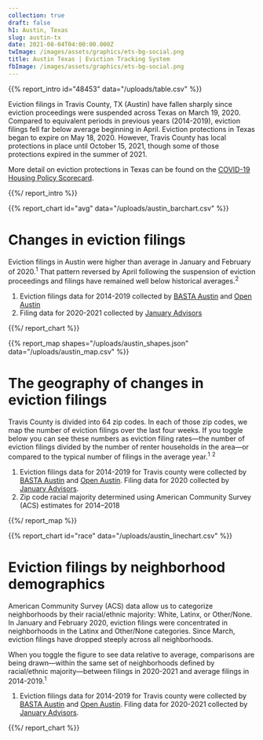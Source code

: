 ```yaml
---
collection: true
draft: false
h1: Austin, Texas
slug: austin-tx
date: 2021-08-04T04:00:00.000Z
twImage: /images/assets/graphics/ets-bg-social.png
title: Austin Texas | Eviction Tracking System
fbImage: /images/assets/graphics/ets-bg-social.png
---
```


{{% report_intro id="48453" data="/uploads/table.csv" %}}

Eviction filings in Travis County, TX (Austin) have fallen sharply since eviction proceedings were suspended across Texas on March 19, 2020. Compared to equivalent periods in previous years (2014-2019), eviction filings fell far below average beginning in April. Eviction protections in Texas began to expire on May 18, 2020. However, Travis County has local protections in place until October 15, 2021, though some of those protections expired in the summer of 2021. 

More detail on eviction protections in Texas can be found on the [COVID-19 Housing Policy Scorecard](https://evictionlab.org/covid-policy-scorecard/tx/).

{{%/ report_intro %}}



{{% report_chart id="avg" data="/uploads/austin_barchart.csv" %}}







# Changes in eviction filings

Eviction filings in Austin were higher than average in January and February of 2020.<sup>1</sup> That pattern reversed by April following the suspension of eviction proceedings and filings have remained well below historical averages.<sup>2</sup>

1. Eviction filings data for 2014-2019 collected by [BASTA Austin](http://www.bastaaustin.org/) and [Open Austin](https://www.open-austin.org/)
2. Filing data for 2020-2021 collected by [January Advisors](https://www.januaryadvisors.com/)







{{%/ report_chart %}}



{{% report_map shapes="/uploads/austin_shapes.json" data="/uploads/austin_map.csv" %}}























# The geography of changes in eviction filings

Travis County is divided into 64 zip codes. In each of those zip codes, we map the number of eviction filings over the last four weeks. If you toggle below you can see these numbers as eviction filing rates—the number of eviction filings divided by the number of renter households in the area—or compared to the typical number of filings in the average year.<sup>1</sup> <sup>2</sup>

1. Eviction filings data for 2014-2019 for Travis county were collected by [BASTA Austin](http://www.bastaaustin.org/) and [Open Austin](https://www.open-austin.org/). Filing data for 2020 collected by [January Advisors](https://www.januaryadvisors.com/).
2. Zip code racial majority determined using American Community Survey (ACS) estimates for 2014–2018























{{%/ report_map %}}



{{% report_chart id="race" data="/uploads/austin_linechart.csv" %}}











# Eviction filings by neighborhood demographics

American Community Survey (ACS) data allow us to categorize neighborhoods by their racial/ethnic majority: White, Latinx, or Other/None. In January and February 2020, eviction filings were concentrated in neighborhoods in the Latinx and Other/None categories. Since March, eviction filings have dropped steeply across all neighborhoods.

When you toggle the figure to see data relative to average, comparisons are being drawn—within the same set of neighborhoods defined by racial/ethnic majority—between filings in 2020-2021 and average filings in 2014-2019.<sup>1</sup>

1. Eviction filings data for 2014-2019 for Travis county were collected by [BASTA Austin](http://www.bastaaustin.org/) and [Open Austin](https://www.open-austin.org/). Filing data for 2020-2021 collected by [January Advisors](https://www.januaryadvisors.com/).











{{%/ report_chart %}}